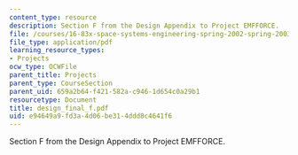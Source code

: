 ```yaml
---
content_type: resource
description: Section F from the Design Appendix to Project EMFFORCE.
file: /courses/16-83x-space-systems-engineering-spring-2002-spring-2003/e94649a9fd3a4d06be314ddd8c4641f6_design_final_f.pdf
file_type: application/pdf
learning_resource_types:
- Projects
ocw_type: OCWFile
parent_title: Projects
parent_type: CourseSection
parent_uid: 659a2b64-f421-582a-c946-1d654c0a29b1
resourcetype: Document
title: design_final_f.pdf
uid: e94649a9-fd3a-4d06-be31-4ddd8c4641f6
---
```

Section F from the Design Appendix to Project EMFFORCE.

